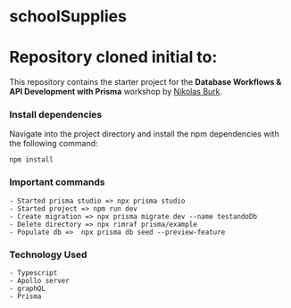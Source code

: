 # schoolSupplies
# Repository cloned initial to:

This repository contains the starter project for the **Database Workflows & API Development with Prisma** workshop by [Nikolas Burk](https://twitter.com/nikolasburk).

### Install dependencies

Navigate into the project directory and install the npm dependencies with the following command:

```
npm install
```

### Important commands

```
- Started prisma studio => npx prisma studio
- Started project => npm run dev
- Create migration => npx prisma migrate dev --name testandoDb
- Delete directory => npx rimraf prisma/example
- Populate db =>  npx prisma db seed --preview-feature
```

### Technology Used
```
- Typescript
- Apollo server
- graphQL
- Prisma
```

